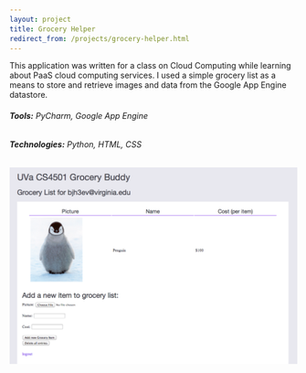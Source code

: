 ```yaml
---
layout: project
title: Grocery Helper
redirect_from: /projects/grocery-helper.html
---
```


This application was written for a class on Cloud Computing while learning about PaaS cloud computing services. I used a simple grocery list as a means to store and retrieve images and data from the Google App Engine datastore.

###### **Tools:** PyCharm, Google App Engine

###### **Technologies:** Python, HTML, CSS

![Grocery Helper UI](/assets/images/projects/groceries-ui.png)
